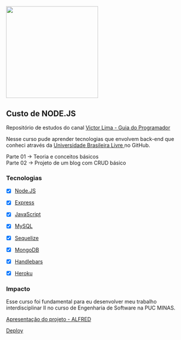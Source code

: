 # <img src="https://guiadoprogramador.com/upload/others/011220201606831628logoguia.png" width="250" />

## Custo de NODE.JS

Repositório de estudos do canal <a href="https://www.youtube.com/c/GuiadoProgramador" target="_blank"> Victor Lima - Guia do Programador</a>

Nesse curso pude aprender tecnologias que envolvem back-end que conheci através da <a href="https://github.com/Universidade-Livre/ciencia-da-computacao" target="_blank"> Universidade Brasileira Livre </a> no GitHub.

Parte 01 -> Teoria e conceitos básicos <br>
Parte 02 -> Projeto de um blog com CRUD básico

### Tecnologias

- [x] <a href="https://nodejs.org/en/" target="_blank">Node.JS </a>

- [x] <a href="https://expressjs.com/pt-br/" target="_blank">Express </a>

- [x] <a href="https://developer.mozilla.org/en-US/docs/Web/JavaScript" target="_blank">JavaScript </a>

- [x] <a href="https://www.mysql.com/" target="_blank">MySQL </a>

- [x] <a href="https://sequelize.org/" target="_blank">Sequelize </a>

- [x] <a href="https://www.mongodb.com/" target="_blank">MongoDB </a>

- [x] <a href="https://handlebarsjs.com/" target="_blank">Handlebars </a>

- [x] <a href="https://www.heroku.com/" target="_blank">Heroku </a>

### Impacto

Esse curso foi fundamental para eu desenvolver meu trabalho interdisciplinar II no curso de Engenharia de Software na PUC MINAS.

<a href = "https://www.canva.com/design/DAE4XpeBORM/Tvnb0aKLVgYmwG0ZNxYS5w/view?utm_content=DAE4XpeBORM&utm_campaign=designshare&utm_medium=link&utm_source=publishsharelink" target="_blank"> Apresentação do projeto - ALFRED </a>

<a href = "https://alfred-pucminas.herokuapp.com/" target="_blank">Deploy</a>





